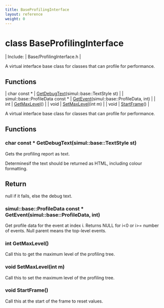 ```yaml
---
title: BaseProfilingInterface
layout: reference
weight: 0
---
```

class BaseProfilingInterface
===

| Include: | Base/ProfilingInterface.h |

A virtual interface base class for classes that can profile for performance.
  


Functions
---

| char  const * | [GetDebugText](#GetDebugText)(simul::base::TextStyle st) |
| simul::base::ProfileData  const * | [GetEvent](#GetEvent)(simul::base::ProfileData, int) |
| int | [GetMaxLevel](#GetMaxLevel)() |
| void | [SetMaxLevel](#SetMaxLevel)(int m) |
| void | [StartFrame](#StartFrame)() |

A virtual interface base class for classes that can profile for performance.
  


Functions
---

### <a name="GetDebugText"/>char  const * GetDebugText(simul::base::TextStyle st)
Gets the profiling report as text.

Determinesif the text should be returned as HTML, including colour formatting.

Return
---
null if it fails, else the debug text.

### <a name="GetEvent"/>simul::base::ProfileData  const * GetEvent(simul::base::ProfileData, int)
Get profile data for the event at index i. Returns NULL for i<0 or i>= number of events.
Null parent means the top-level events.

### <a name="GetMaxLevel"/>int GetMaxLevel()
Call this to get the maximum level of the profiling tree.

### <a name="SetMaxLevel"/>void SetMaxLevel(int m)
Call this to set the maximum level of the profiling tree.

### <a name="StartFrame"/>void StartFrame()
Call this at the start of the frame to reset values.
